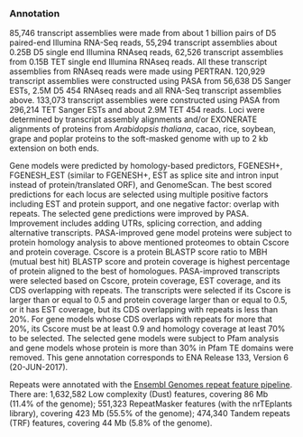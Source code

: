 ### Annotation

85,746 transcript assemblies were made from about 1 billion pairs of D5
paired-end Illumina RNA-Seq reads, 55,294 transcript assemblies about
0.25B D5 single end Illumina RNAseq reads, 62,526 transcript assemblies
from 0.15B TET single end Illumina RNAseq reads. All these transcript
assemblies from RNAseq reads were made using PERTRAN. 120,929 transcript
assemblies were constructed using PASA from 56,638 D5 Sanger ESTs, 2.5M
D5 454 RNAseq reads and all RNA-Seq transcript assemblies above. 133,073
transcript assemblies were constructed using PASA from 296,214 TET
Sanger ESTs and about 2.9M TET 454 reads. 
Loci were determined by transcript assembly
alignments and/or EXONERATE alignments of proteins from *Arabidopsis thaliana*, 
cacao, rice, soybean, grape and poplar proteins
to the soft-masked genome with up to 2 kb extension on both ends.

Gene models were predicted by homology-based predictors, FGENESH+,
FGENESH\_EST (similar to FGENESH+, EST as splice site and intron input
instead of protein/translated ORF), and GenomeScan. The best scored
predictions for each locus are selected using multiple positive factors
including EST and protein support, and one negative factor: overlap with
repeats. The selected gene predictions were improved by PASA.
Improvement includes adding UTRs, splicing correction, and adding
alternative transcripts. PASA-improved gene model proteins were subject
to protein homology analysis to above mentioned proteomes to obtain
Cscore and protein coverage. Cscore is a protein BLASTP score ratio to
MBH (mutual best hit) BLASTP score and protein coverage is highest
percentage of protein aligned to the best of homologues. PASA-improved
transcripts were selected based on Cscore, protein coverage, EST
coverage, and its CDS overlapping with repeats. The transcripts were
selected if its Cscore is larger than or equal to 0.5 and protein
coverage larger than or equal to 0.5, or it has EST coverage, but its
CDS overlapping with repeats is less than 20%. For gene models whose CDS
overlaps with repeats for more that 20%, its Cscore must be at least 0.9
and homology coverage at least 70% to be selected. The selected gene
models were subject to Pfam analysis and gene models whose protein is
more than 30% in Pfam TE domains were removed. 
This gene annotation corresponds to ENA Release 133, Version 6 (20-JUN-2017).

Repeats were annotated with the <a href='http://plants.ensembl.org/info/genome/annotation/repeat_features.html'>Ensembl Genomes repeat feature pipeline</a>. There are: 1,632,582 Low complexity (Dust) features, covering 86 Mb (11.4% of the genome); 551,323 RepeatMasker features (with the nrTEplants library), covering 423 Mb (55.5% of the genome); 474,340 Tandem repeats (TRF) features, covering 44 Mb (5.8% of the genome).
